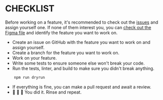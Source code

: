 # CHECKLIST

Before working on a feature, it's recommended to check out the [issues](https://github.com/SpaceyaTech/CoLabs-Frontend/issues) and assign yourself one. If none of them interest you, you can [check out the Figma file](https://www.figma.com/design/2r8LJbRj7TEXZ7obQvVeb8/SpaceYaTech-Website-Re-design?node-id=4-598&node-type=canvas&t=ZX1LpTU4llEME87H-0) and identify the feature you want to work on.
- Create an issue on GitHub with the feature you want to work on and assign yourself.
- Create a branch for the feature you want to work on.
- Work on your feature.
- Write some tests to ensure someone else won't break your code.
- Run the tests, linter, and build to make sure you didn't break anything.
```sh
    npm run dryrun
```
- If everything is fine, you can make a pull request and await a review.
- 🎉 🎉 🎉 You did it. Rinse and repeat.


